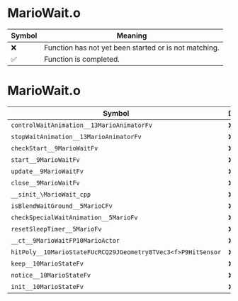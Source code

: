 # MarioWait.o
| Symbol | Meaning 
| ------------- | ------------- 
| :x: | Function has not yet been started or is not matching. 
| :white_check_mark: | Function is completed. 


# MarioWait.o
| Symbol | Decompiled? |
| ------------- | ------------- |
| `controlWaitAnimation__13MarioAnimatorFv` | :x: |
| `stopWaitAnimation__13MarioAnimatorFv` | :x: |
| `checkStart__9MarioWaitFv` | :x: |
| `start__9MarioWaitFv` | :x: |
| `update__9MarioWaitFv` | :x: |
| `close__9MarioWaitFv` | :x: |
| `__sinit_\MarioWait_cpp` | :x: |
| `isBlendWaitGround__5MarioCFv` | :x: |
| `checkSpecialWaitAnimation__5MarioFv` | :x: |
| `resetSleepTimer__5MarioFv` | :x: |
| `__ct__9MarioWaitFP10MarioActor` | :x: |
| `hitPoly__10MarioStateFUcRCQ29JGeometry8TVec3<f>P9HitSensor` | :x: |
| `keep__10MarioStateFv` | :x: |
| `notice__10MarioStateFv` | :x: |
| `init__10MarioStateFv` | :x: |
